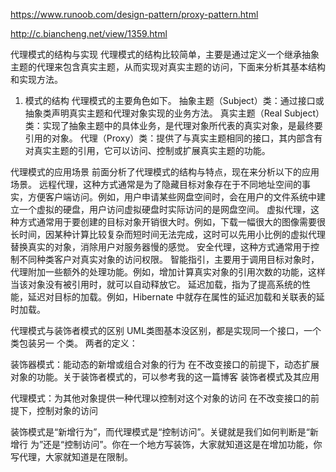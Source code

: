 https://www.runoob.com/design-pattern/proxy-pattern.html

http://c.biancheng.net/view/1359.html

代理模式的结构与实现
代理模式的结构比较简单，主要是通过定义一个继承抽象主题的代理来包含真实主题，从而实现对真实主题的访问，下面来分析其基本结构和实现方法。
1. 模式的结构
代理模式的主要角色如下。
抽象主题（Subject）类：通过接口或抽象类声明真实主题和代理对象实现的业务方法。
真实主题（Real Subject）类：实现了抽象主题中的具体业务，是代理对象所代表的真实对象，是最终要引用的对象。
代理（Proxy）类：提供了与真实主题相同的接口，其内部含有对真实主题的引用，它可以访问、控制或扩展真实主题的功能。


代理模式的应用场景
前面分析了代理模式的结构与特点，现在来分析以下的应用场景。
远程代理，这种方式通常是为了隐藏目标对象存在于不同地址空间的事实，方便客户端访问。例如，用户申请某些网盘空间时，会在用户的文件系统中建立一个虚拟的硬盘，用户访问虚拟硬盘时实际访问的是网盘空间。
虚拟代理，这种方式通常用于要创建的目标对象开销很大时。例如，下载一幅很大的图像需要很长时间，因某种计算比较复杂而短时间无法完成，这时可以先用小比例的虚拟代理替换真实的对象，消除用户对服务器慢的感觉。
安全代理，这种方式通常用于控制不同种类客户对真实对象的访问权限。
智能指引，主要用于调用目标对象时，代理附加一些额外的处理功能。例如，增加计算真实对象的引用次数的功能，这样当该对象没有被引用时，就可以自动释放它。
延迟加载，指为了提高系统的性能，延迟对目标的加载。例如，Hibernate 中就存在属性的延迟加载和关联表的延时加载。

代理模式与装饰者模式的区别
UML类图基本没区别，都是实现同一个接口，一个类包装另一 个类。 两者的定义：

装饰器模式：能动态的新增或组合对象的行为 
在不改变接口的前提下，动态扩展对象的功能。关于装饰者模式的，可以参考我的这一篇博客 装饰者模式及其应用

代理模式：为其他对象提供一种代理以控制对这个对象的访问 
在不改变接口的前提下，控制对象的访问

装饰模式是“新增行为”，而代理模式是“控制访问”。关键就是我们如何判断是“新增行 为”还是“控制访问”。你在一个地方写装饰，大家就知道这是在增加功能，你写代理，大家就知道是在限制。

